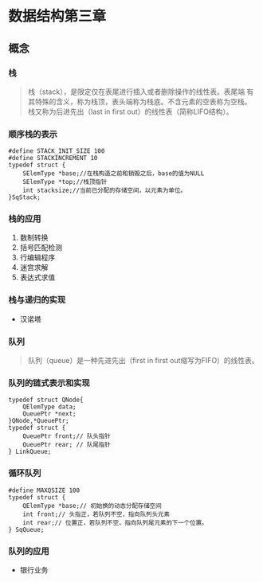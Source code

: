 # 数据结构第三章
## 概念
### 栈
> 栈（stack），是限定仅在表尾进行插入或者删除操作的线性表。表尾端
有其特殊的含义，称为栈顶，表头端称为栈底。不含元素的空表称为空栈。
栈又称为后进先出（last in first out）的线性表（简称LIFO结构）。
### 顺序栈的表示
```
#define STACK_INIT_SIZE 100
#define STACKINCREMENT 10
typedef struct {
    SElemType *base;//在栈构造之前和销毁之后，base的值为NULL
    SElemType *top;//栈顶指针
    int stacksize;//当前已分配的存储空间，以元素为单位。
}SqStack;
```
### 栈的应用
1. 数制转换
2. 括号匹配检测
3. 行编辑程序
4. 迷宫求解
5. 表达式求值

### 栈与递归的实现
* 汉诺塔

### 队列

> 队列（queue）是一种先进先出（first in first out缩写为FIFO）的线性表。

### 队列的链式表示和实现

```
typedef struct QNode{
    QElemType data;
    QueuePtr *next;
}QNode,*QueuePtr;
typedef struct {
    QueuePtr front;// 队头指针
    QueuePtr rear; // 队尾指针
} LinkQueue;
```

### 循环队列
```
#define MAXQSIZE 100
typedef struct {
    QElemType *base;// 初始换的动态分配存储空间
    int front;// 头指正，若队列不空，指向队列头元素
    int rear;// 位置正，若队列不空，指向队列尾元素的下一个位置。
} SqQueue;
```
### 队列的应用
* 银行业务